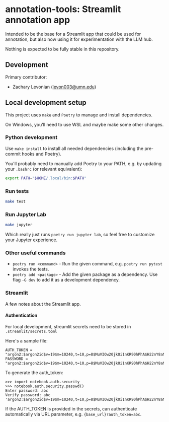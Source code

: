 # annotation-tools: Streamlit annotation app

Intended to be the base for a Streamlit app that could be used for annotation, but also now using it for experimentation with the LLM hub.

Nothing is expected to be fully stable in this repository.


## Development

Primary contributor:

 - Zachary Levonian (<levon003@umn.edu>)

## Local development setup

This project uses `make` and `Poetry` to manage and install dependencies.

On Windows, you'll need to use WSL and maybe make some other changes.

### Python development

Use `make install` to install all needed dependencies (including the pre-commit hooks and Poetry).

You'll probably need to manually add Poetry to your PATH, e.g. by updating your `.bashrc` (or relevant equivalent):

```bash
export PATH="$HOME/.local/bin:$PATH"
```

### Run tests

```bash
make test
```

### Run Jupyter Lab

```bash
make jupyter
```

Which really just runs `poetry run jupyter lab`, so feel free to customize your Jupyter experience.

### Other useful commands

 - `poetry run <command>` - Run the given command, e.g. `poetry run pytest` invokes the tests.
 - `poetry add <package>` - Add the given package as a dependency. Use flag `-G dev` to add it as a development dependency.

### Streamlit

A few notes about the Streamlit app.

#### Authentication

For local development, streamlit secrets need to be stored in `.streamlit/secrets.toml`

Here's a sample file:
```
AUTH_TOKEN = "argon2:$argon2id$v=19$m=10240,t=10,p=8$MuVIOw20jkOi1nKR90hPhA$H22nY8aNyfztLYQCSj5NRw5/Cy2WOo6kl3K61RyaoZY"
PASSWORD = "argon2:$argon2id$v=19$m=10240,t=10,p=8$MuVIOw20jkOi1nKR90hPhA$H22nY8aNyfztLYQCSj5NRw5/Cy2WOo6kl3K61RyaoZY"
```

To generate the auth_token:
```
>>> import notebook.auth.security
>>> notebook.auth.security.passwd()
Enter password: abc
Verify password: abc
'argon2:$argon2id$v=19$m=10240,t=10,p=8$MuVIOw20jkOi1nKR90hPhA$H22nY8aNyfztLYQCSj5NRw5/Cy2WOo6kl3K61RyaoZY'
```

If the AUTH_TOKEN is provided in the secrets, can authenticate automatically via URL parameter, e.g. `{base_url}?auth_token=abc`.
